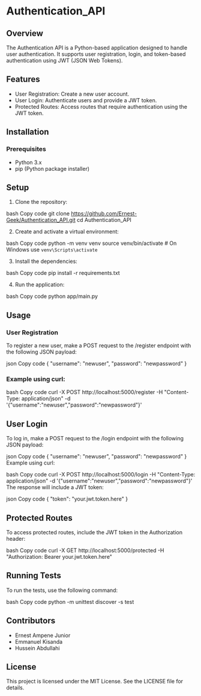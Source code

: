 # Authentication_API

## Overview

The Authentication API is a Python-based application designed to handle user authentication. It supports user registration, login, and token-based authentication using JWT (JSON Web Tokens).

## Features

- User Registration: Create a new user account.
- User Login: Authenticate users and provide a JWT token.
- Protected Routes: Access routes that require authentication using the JWT token.

## Installation

### Prerequisites
- Python 3.x
- pip (Python package installer)

## Setup

1.  Clone the repository:

bash
Copy code
git clone https://github.com/Ernest-Geek/Authentication_API.git
cd Authentication_API

2. Create and activate a virtual environment:

bash
Copy code
python -m venv venv
source venv/bin/activate  # On Windows use `venv\Scripts\activate`

3. Install the dependencies:

bash
Copy code
pip install -r requirements.txt

4. Run the application:

bash
Copy code
python app/main.py

## Usage

### User Registration

To register a new user, make a POST request to the /register endpoint with the following JSON payload:

json
Copy code
{
    "username": "newuser",
    "password": "newpassword"
}
### Example using curl:

bash
Copy code
curl -X POST http://localhost:5000/register -H "Content-Type: application/json" -d '{"username":"newuser","password":"newpassword"}'

## User Login

To log in, make a POST request to the /login endpoint with the following JSON payload:

json
Copy code
{
    "username": "newuser",
    "password": "newpassword"
}
Example using curl:

bash
Copy code
curl -X POST http://localhost:5000/login -H "Content-Type: application/json" -d '{"username":"newuser","password":"newpassword"}'
The response will include a JWT token:

json
Copy code
{
    "token": "your.jwt.token.here"
}
## Protected Routes

To access protected routes, include the JWT token in the Authorization header:

bash
Copy code
curl -X GET http://localhost:5000/protected -H "Authorization: Bearer your.jwt.token.here"

## Running Tests
To run the tests, use the following command:

bash
Copy code
python -m unittest discover -s test

## Contributors

- Ernest Ampene Junior
- Emmanuel Kisanda
- Hussein Abdullahi

## License

This project is licensed under the MIT License. See the LICENSE file for details.